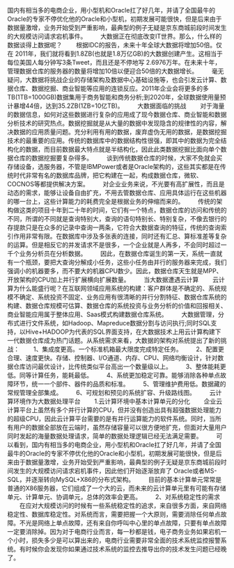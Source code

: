 国内有相当多的电商企业，用小型机和Oracle扛了好几年，并请了全国最牛的Oracle的专家不停优化他的Oracle和小型机，初期发展可能很快，但是后来由于数据量激增，业务开始受到严重影响，最典型的例子无疑是京东商城前段时间发生的大规模访问请求宕机事件。
　　大数据正在彻底改变IT世界。那么，什么样的数据谈得上数据呢？
　　根据IDC的报告，未来十年全球大数据将增加50倍。仅在 2011年，我们就将看到1.8ZB(也就是1.8万亿GB)的大数据创建产生。这相当于每位美国人每分钟写3条Tweet，而且还是不停地写 2.6976万年。在未来十年，管理数据仓库的服务器的数量将增加10倍以便迎合50倍的大数据增长。
　　毫无疑问，大数据将挑战企业的存储架构及数据中心基础设施等，也会引发云计算、数据仓库、数据挖掘、商业智能等应用的连锁反应。2011年企业会将更多的多 TB(1TB=1000GB)数据集用于商务智能和商务分析;到2020年，全球数据使用量预计暴增44倍，达到35.2ZB(1ZB=10亿TB)。
　　大数据面临的挑战
　　对于海量的数据信息，如何对这些数据进行复杂的应用成了现今数据仓库、商业智能和数据分析技术的研究热点。数据挖掘就是从大量的数据中发现隐含的规律性的内容，解决数据的应用质量问题。充分利用有用的数据，废弃虚伪无用的数据，是数据挖掘技术的最重要的应用。传统的数据库中的数据结构性很强，即其中的数据为完全结构化的数据，而目前数据最大特点就是半结构化，因此此类数据挖掘比面向单个数据仓库的数据挖掘要复杂得多。
　　谈到传统数据仓库的时候，大家不免就会买存储设备，选服务器，不管是IBMPower或者是Oracle架构的，这些其实都是在传统时代非常有名的数据库品牌，把它构建在一起，构成数据仓库，微软、COCNOS等都提供解决方案。
　　对企业业务来说，不光要有高扩展性，而且是动态的需求，能够让设备自由扩充，不用去管数据仓库、应用具体运行在这些机器的哪一台上，这些计算能力的耗费完全是根据业务的伸缩而来的。
　　传统的架构做这类的项目十年到二十年的时间，它们有一个特点，数据仓库的访问和传统的不同，所谓的不同就是查询特别大，查询的语句特别长、特别复杂，不像去银行的存提款只是在众多的记录中查询一两条，它符合大数据查询的特征，传统的查询索引作用非常有限。在数据库中涉及多张表的连接，同时还有汇总、算标准差等复杂的运算。但是相反它的并发请求不是很多，一个企业就是人再多，不会同时超过一千个业务分析员在分析数据。
　　因此，在数据仓库诞生的第一天，系统一直就有一个瓶颈，要把大查询分解成小任务，这些小任务由并行的服务器来完成，我们强调小的机器要多，而不要大的机器CPU数少。因此，数据仓库天生就是MPP、开放架构的CPU加上并行扩展横向扩展数量。
　　当大数据遭遇云计算
　　云计算为什么能盛行呢？在互联网领域应用系统的构建：客户群体是不确定的、系统规模不确定、系统投资不固定、业务应用有很清晰的并行分割特征、数据仓库系统的构建、数据仓库规模可估算、数据仓库的系统投资与业务分析的价值和回报相关、商业智能应用属于整体应用、Saas模式构建数据仓库系统。
　　大数据管理，分布式进行文件系统，如Hadoop、Mapreduce数据分割与访问执行;同时SQL支持，以Hive+HADOOP为代表的SQL界面支持，在大数据技术上用云计算构建下一代数据仓库成为热门话题。从系统需求来看，大数据的架构对系统提出了新的挑战：
　　1、集成度更高。一个标准机箱最大限度完成特定任务。
　　2、配置更合理、速度更快。存储、控制器、I/O通道、内存、CPU、网络均衡设计，针对数据仓库访问最优设计，比传统类似平台高出一个数量级以上。
　　3、整体能耗更低。同等计算任务，能耗最低。
　　4、系统更加稳定可靠。能够消除各种单点故障环节，统一一个部件、器件的品质和标准。
　　5、管理维护费用低。数据藏的常规管理全部集成。
　　6、可规划和预见的系统扩容、升级路线图。
　　云计算环境作为大数据处理平台
　　1.云计算环境中基本计算单元的分化
　　企业云计算平台上虽然有多个并行计算的CPU，但并没有创造出具有超强数据处理能力的超级CPU，因此云计算平台需要的是有并行运算能力的软件系统。同时，当所有用户的数据全部放在云端时，虽然存储容量可以很方便地扩充，但面对大量用户同时发起的海量数据处理请求，简单的数据处理逻辑已经无法满足需要。
　　可以看到，国内有相当多的电商企业，用小型机和Oracle扛了好几年，并请了全国最牛的Oracle的专家不停优化他的Oracle和小型机，初期发展可能很快，但是后来由于数据量激增，业务开始受到严重影响，最典型的例子无疑是京东商城前段时间发生的大规模访问请求宕机事件，因此他们开始逐渐放弃了 Oracle或者MS-SQL，并逐渐转向MySQL+X86的分布式架构。
　　目前的基本计算单元常常是普通的X86服务器，它们组成了一个大的云，而未来的云计算单元里有可能有存储单元、计算单元、协调单元，总体的效率会更高。
　　2、对系统稳定性的需求
　　在应对大规模访问的时候有一些系统稳定性的追求，来自很多方面，来自网络稳定性、数据库稳定性。对系统而言，需要把握一个大原则，需要消除任何单点故障。不光是网络上单点故障，还有来自你呼叫中心里的单点故障，只要有单点故障一定要消除掉。因为对于电商行业而言，每一秒都是钱，电子商务业务如果宕机一个小时，损失多少是可以算出来的，电商行业需要非常全面的技术系统监控报警系统。有时候你会发现你如果通过技术系统的监控去推导出你的技术发生问题已经晚了。